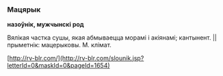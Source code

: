 ### Мацярык
**назоўнік, мужчынскі род**

Вялікая частка сушы, якая абмываецца морамі і акіянамі; кантынент. || прыметнік: мацерыковы. М. клімат.

<a rel="author">[http://rv-blr.com/](http://rv-blr.com/slounik.jsp?letterId=0&maskId=0&pageId=1654)</a>
